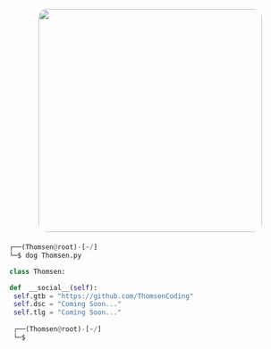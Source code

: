 <!-- <p align=center><img width=90% src="banner.gif"></img></p> -->



<p align="center">
  <img style="border-radius: 15px; display: block; margin: 0 auto; margin-bottom: 20px;" width="400" src="https://cdn.discordapp.com/attachments/1161659081933725708/1161683332304732281/8651710210e256e447e410b141d2ba0c.jpg?ex=653930e9&is=6526bbe9&hm=ab2cc9b1ea4331e635b37b280c600cf3ff2fe1128a1ad8e8ec6ea36b98e2147f&">
</p>












```python
┌──(Thomsen@root)-[~/]
└─$ dog Thomsen.py

class Thomsen:

def  __social__(self):
 self.gtb = "https://github.com/ThomsenCoding"
 self.dsc = "Coming Soon..." 
 self.tlg = "Coming Soon..."
  
 ┌──(Thomsen@root)-[~/]
 └─$
```
